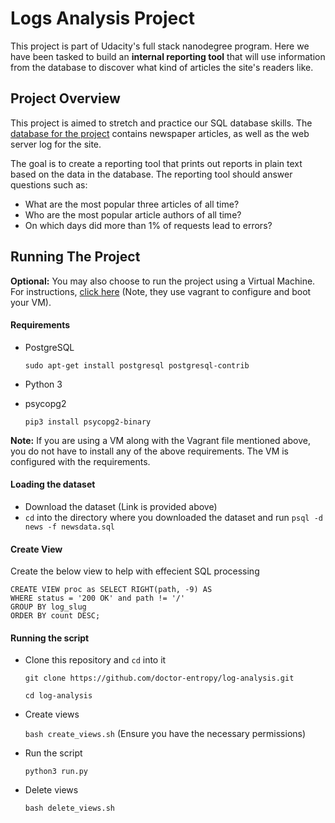 # Logs Analysis Project
This project is part of Udacity's full stack nanodegree program. Here we have been tasked to build an **internal reporting tool** that will use information from the database to discover what kind of articles the site's readers like.

## Project Overview
This project is aimed to stretch and practice our SQL database skills. The [database for the project](https://d17h27t6h515a5.cloudfront.net/topher/2016/August/57b5f748_newsdata/newsdata.zip) contains newspaper articles, as well as the web server log for the site.

The goal is to create a reporting tool that prints out reports in plain text based on the data in the database. The reporting tool should answer questions such as:

* What are the most popular three articles of all time?
* Who are the most popular article authors of all time?
* On which days did more than 1% of requests lead to errors?

## Running The Project
**Optional:** You may also choose to run the project using a Virtual Machine. For instructions, [click here](https://github.com/udacity/fullstack-nanodegree-vm) (Note, they use vagrant to configure and boot your VM).

#### Requirements
* PostgreSQL

    `sudo apt-get install postgresql postgresql-contrib`
* Python 3
* psycopg2

    `pip3 install psycopg2-binary`

**Note:** If you are using a VM along with the Vagrant file mentioned above, you do not have to install any of the above requirements. The VM is configured with the requirements.

#### Loading the dataset
* Download the dataset (Link is provided above)
* `cd` into the directory where you downloaded the dataset and run
    `psql -d news -f newsdata.sql`

#### Create View
Create the below view to help with effecient SQL processing

	CREATE VIEW proc as SELECT RIGHT(path, -9) AS
	WHERE status = '200 OK' and path != '/'
	GROUP BY log_slug
	ORDER BY count DESC;

#### Running the script
* Clone this repository and `cd` into it

    `git clone https://github.com/doctor-entropy/log-analysis.git`

    `cd log-analysis`
* Create views

    `bash create_views.sh` (Ensure you have the necessary permissions)

* Run the script

    `python3 run.py`

* Delete views

    `bash delete_views.sh`

